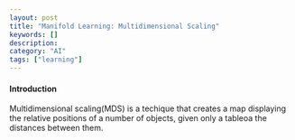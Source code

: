 ```yaml
---
layout: post
title: "Manifold Learning: Multidimensional Scaling"
keywords: []
description: 
category: "AI"
tags: ["learning"]
---
```


#### Introduction
Multidimensional scaling(MDS) is a techique that creates a map displaying the
relative positions of a number of objects, given only a tableoa the distances
between them.




